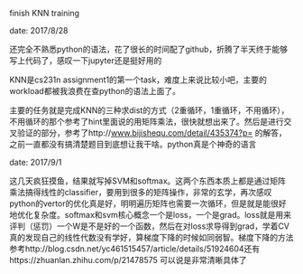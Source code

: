 finish KNN training

date: 2017/8/28

还完全不熟悉python的语法，花了很长的时间配了github，折腾了半天终于能够写上代码了，感叹一下jupyter还是挺好用的

KNN是cs231n assignment1的第一个task，难度上来说比较小吧，主要的workload都被我浪费在查python的语法上面了。

主要的任务就是完成KNN的三种求dist的方式（2重循环，1重循环，不用循环），不用循环的那个参考了hint里面说的用矩阵乘法，很快就想出来了。然后是进行交叉验证的部分，参考了http://www.bijishequ.com/detail/435374?p= 的解答，之前一直都没有搞清楚题目到底想让我干啥。python真是个神奇的语言


date: 2017/9/1

这几天疯狂摸鱼，结果就写掉SVM和softmax。这两个东西本质上都是通过矩阵乘法搞得线性的classifier，要用到很多的矩阵操作，非常的玄学，再次感叹python的vertor的优化真是好，明明遍历矩阵也需要一次循环，但是就是能很好地优化复杂度。softmax和svm核心概念一个是loss，一个是grad。loss就是用来评判（惩罚）一个W是不是好的一个函数，然后在对loss求导得到grad，学着CV真的发现自己的线性代数没有学好，算梯度下降的时候如同弱智。梯度下降的方法参考http://blog.csdn.net/yc461515457/article/details/51924604还有https://zhuanlan.zhihu.com/p/21478575 可以说是非常清晰具体了

